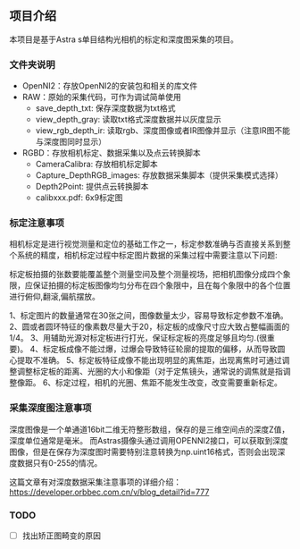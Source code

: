 ## 项目介绍
本项目是基于Astra s单目结构光相机的标定和深度图采集的项目。

### 文件夹说明

- OpenNI2：存放OpenNI2的安装包和相关的库文件
- RAW：原始的采集代码，可作为调试简单使用
  - save_depth_txt: 保存深度数据为txt格式
  - view_depth_gray: 读取txt格式深度数据并以灰度显示
  - view_rgb_depth_ir: 读取rgb、深度图像或者IR图像并显示（注意IR图不能与深度图同时显示）
- RGBD：存放相机标定、数据采集以及点云转换脚本
  - CameraCalibra: 存放相机标定脚本
  - Capture_DepthRGB_images: 存放数据采集脚本（提供采集模式选择）
  - Depth2Point: 提供点云转换脚本
  - calibxxx.pdf: 6x9标定图


### 标定注意事项

相机标定是进行视觉测量和定位的基础工作之一，标定参数准确与否直接关系到整个系统的精度，相机标定过程中标定图片数据的采集过程中需要注意以下问题:

标定板拍摄的张数要能覆盖整个测量空间及整个测量视场，把相机图像分成四个象限，应保证拍摄的标定板图像均匀分布在四个象限中，且在每个象限中的各个位置进行俯仰,翻滚,偏航摆放。

1、标定图片的数量通常在30张之间，图像数量太少，容易导致标定参数不准确。
2、圆或者圆环特征的像素数尽量大于20，标定板的成像尺寸应大致占整幅画面的1/4。
3、用辅助光源对标定板进行打光，保证标定板的亮度足够且均匀.(很重要)。
4、标定板成像不能过爆，过爆会导致特征轮廓的提取的偏移，从而导致圆心提取不准确。
5、标定板特征成像不能出现明显的离焦距，出现离焦时可通过调整调整标定板的距离、光圈的大小和像距（对于定焦镜头，通常说的调焦就是指调整像距。
6、标定过程，相机的光圈、焦距不能发生改变，改变需要重新标定。

### 采集深度图注意事项

深度图像是一个单通道16bit二维无符整形数组，保存的是三维空间点的深度Z值，深度单位通常是毫米。
而Astras摄像头通过调用OPENNI2接口，可以获取到深度图像，但是在保存为深度图时需要特别注意转换为np.uint16格式，否则会出现深度数据只有0-255的情况。

这篇文章有对深度数据采集注意事项的详细介绍：https://developer.orbbec.com.cn/v/blog_detail?id=777

### TODO

- [ ] 找出矫正图畸变的原因
